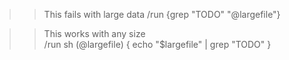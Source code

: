 >> This fails with large data
/run {grep "TODO" "@largefile"}

>> This works with any size  
/run sh (@largefile) { echo "$largefile" | grep "TODO" }